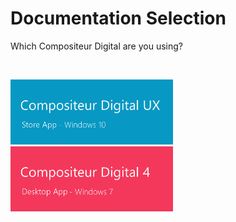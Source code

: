 # Documentation Selection

Which Compositeur Digital are you using?

<br>

[<img width="260" src="en/img/main_doc_ux-v3.jpg"/>](http://doc.compositeurdigital.com/UX/en/) [<img width="260" src="en/img/main_doc_v4-v3.jpg"/>](http://doc.compositeurdigital.com/en/)


<br>
<br>
<br>
<br>
<br>
